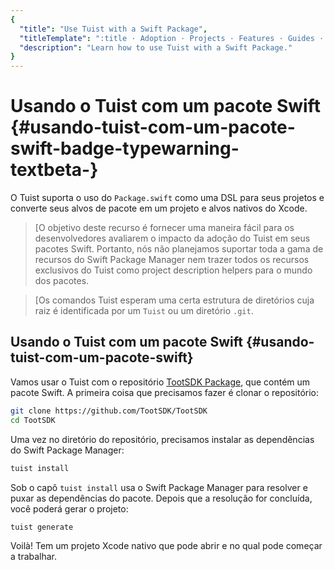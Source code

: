 ```yaml
---
{
  "title": "Use Tuist with a Swift Package",
  "titleTemplate": ":title · Adoption · Projects · Features · Guides · Tuist",
  "description": "Learn how to use Tuist with a Swift Package."
}
---
```

# Usando o Tuist com um pacote Swift <Badge type="warning" text="beta" /> {#usando-tuist-com-um-pacote-swift-badge-typewarning-textbeta-}

O Tuist suporta o uso do `Package.swift` como uma DSL para seus projetos e
converte seus alvos de pacote em um projeto e alvos nativos do Xcode.

> [O objetivo deste recurso é fornecer uma maneira fácil para os desenvolvedores
> avaliarem o impacto da adoção do Tuist em seus pacotes Swift. Portanto, nós
> não planejamos suportar toda a gama de recursos do Swift Package Manager nem
> trazer todos os recursos exclusivos do Tuist como
> <LocalizedLink href="/guides/features/projects/code-sharing">project
> description helpers</LocalizedLink> para o mundo dos pacotes.

> [Os comandos Tuist esperam uma certa estrutura de diretórios
> <LocalizedLink href="/guides/features/projects/directory-structure#standard-tuist-projects"></LocalizedLink>
> cuja raiz é identificada por um `Tuist` ou um diretório `.git`.

## Usando o Tuist com um pacote Swift {#usando-tuist-com-um-pacote-swift}

Vamos usar o Tuist com o repositório [TootSDK
Package](https://github.com/TootSDK/TootSDK), que contém um pacote Swift. A
primeira coisa que precisamos fazer é clonar o repositório:

```bash
git clone https://github.com/TootSDK/TootSDK
cd TootSDK
```

Uma vez no diretório do repositório, precisamos instalar as dependências do
Swift Package Manager:

```bash
tuist install
```

Sob o capô `tuist install` usa o Swift Package Manager para resolver e puxar as
dependências do pacote. Depois que a resolução for concluída, você poderá gerar
o projeto:

```bash
tuist generate
```

Voilà! Tem um projeto Xcode nativo que pode abrir e no qual pode começar a
trabalhar.
